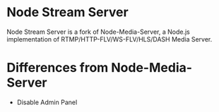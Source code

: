 # Node Stream Server

Node Stream Server is a fork of Node-Media-Server, a Node.js implementation of RTMP/HTTP-FLV/WS-FLV/HLS/DASH Media Server.

# Differences from Node-Media-Server
 - Disable Admin Panel
